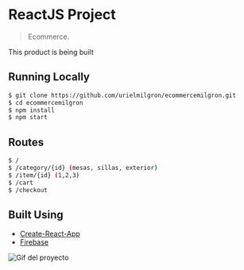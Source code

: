 # ReactJS Project

> Ecommerce.

This product is being built

## Running Locally

```bash
$ git clone https://github.com/urielmilgron/ecommercemilgron.git
$ cd ecommercemilgron
$ npm install
$ npm start
```
## Routes

```bash
$ /
$ /category/{id} (mesas, sillas, exterior)
$ /item/{id} (1,2,3)
$ /cart
$ /checkout
```

## Built Using

- [Create-React-App](https://create-react-app.dev/)
- [Firebase](https://firebase.com)

![Gif del proyecto](https://raw.githubusercontent.com/urielmilgron/ecommercemilgron/master/public/demo.gif)
